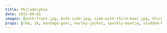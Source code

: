 ```yaml
---
title: Philadelphia
date: 2015-09-01
images: [both-front.jpg, both-side.jpg, side-with-third-bear.jpg, third-bear.jpg, book-closeup.jpg]
props: [rbb, sb, bondage-gear, harley-jacket, sparkly-bowtie, studded-black-choker, black-teddie-mercury-hat, aviators, silver-sparkly-crown, pink-hello-kitty-chair, green-happy-sticker, red-happy-sticker, freddie-mustache, third-bear, bette-davis, leather-chaps, book, care-bears, hcpl]
---
```

